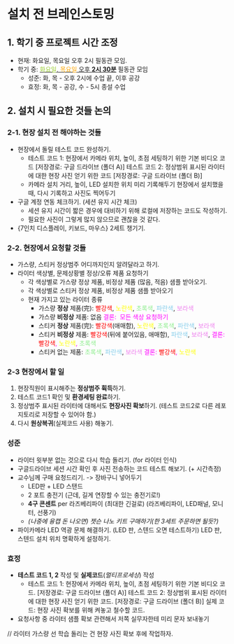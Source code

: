 #  설치 전 브레인스토밍

## 1. 학기 중 프로젝트 시간 조정

+ 현재: 화요일, 목요일 오후 2시 필동관 모임.
+ 학기 중: <u><span style="color:yellowgreen">화요일</span>, <span style="color:orange">목요일</span> 오후 **2시 30분**</u> 필동관 모임
    + 성준: 화, 목 - 오후 2시에 수업 끝, 이후 공강
    + 효정: 화, 목 - 공강, 수 - 5시 종설 수업

## 2. 설치 시 필요한 것들 논의

### 2-1. 현장 설치 전 해야하는 것들

+ 현장에서 돌릴 테스트 코드 완성하기.
    + 테스트 코드 1: 현장에서 카메라 위치, 높이, 초점 세팅하기 위한 기본 비디오 코드 [저장경로: 구글 드라이브 (폴더 A)]
        테스트 코드 2: 정상범위 표시된 라이터에 대한 현장 사진 얻기 위한 코드 [저장경로: 구글 드라이브 (폴더 B)]
    + 카메라 설치 거리, 높이, LED 설치한 위치 미리 기록해두기
        현장에서 설치했을 때, 다시 기록하고 사진도 찍어두기
+ 구글 계정 연동 체크하기. (세션 유지 시간 체크)
    + 세션 유지 시간이 짧은 경우에 대비하기 위해 로컬에 저장하는 코드도 작성하기.
    + 필요한 사진이 그렇게 많지 않으므로 괜찮을 것 같다.
+ {7인치 디스플레이, 키보드, 마우스} 2세트 챙기기.

### 2-2. 현장에서 요청할 것들

+ 가스량, 스티커 정상범주 어디까지인지 알려달라고 하기.
+ 라이터 색상별, 문제상황별 정상/오류 제품 요청하기
    + 각 색상별로 가스량 정상 제품, 비정상 제품 (많음, 적음) 샘플 받아오기.
    + 각 색상별로 스티커 정상 제품, 비정상 제품 샘플 받아오기
    + 현재 가지고 있는 라이터 종류
        + 가스량 **정상** 제품(完): <span style="color:red">빨강색</span>, <span style="color:yellow">노란색</span>, <span style="color:lightgreen">초록색</span>, <span style="color:skyblue">파란색</span>, <span style="color:violet">보라색</span> 
        + 가스량 **비정상** 제품: 없음
            <span style="color:magenta">결론:  모든 색상 요청하기</span>
        + 스티커 **정상** 제품(完): <span style="color:red">빨강색</span>(애매함), <span style="color:yellow">노란색</span>, <span style="color:lightgreen">초록색</span>, <span style="color:skyblue">파란색</span>, <span style="color:violet">보라색</span> 
        + 스티커 **비정상** 제품: <span style="color:red">빨강색</span>(뒤에 붙어있음, 애매함), <span style="color:skyblue">파란색</span>, <span style="color:violet">보라색</span>,
            <span style="color:magenta">결론: <span style="color:red">빨강색</span>, <span style="color:yellow">노란색</span>, <span style="color:lightgreen">초록색</span></span>
        + 스티커 없는 제품: <span style="color:lightgreen">초록색</span>, <span style="color:skyblue">파란색</span>, <span style="color:violet">보라색</span>
            <span style="color:magenta">결론: <span style="color:red">빨강색</span>, <span style="color:yellow">노란색</span></span>

### 2-3 현장에서 할 일

1. 현장직원이 표시해주는 **정상범주 휙득**하기.
2. 테스트 코드1 확인 및 **환경세팅 완료**하기.
3. 정상범주 표시된 라이터에 대해서도 **현장사진 확보**하기. 
    (테스트 코드2로 다른 레포지토리로 저장할 수 있어야 함.)
4. 다시 **원상복귀**(실제코드 사용) 해놓기.

### 성준

+ 라이터 윗부분 없는 것으로 다시 학습 돌리기. (for 라이터 인식)
+ 구글드라이브 세션 시간 확인 후 사진 전송하는 코드 테스트 해보기. (+ 시간측정)
+ 교수님께 구매 요청드리기. -> 장바구니 넣어두기
    + LED판 + LED 스탠드 
    + 2 포트 충전기 (근데, 길게 연장할 수 있는 충전기로!)
    + **4구 콘센트** per 라즈베리파이 (최대한 긴걸로) (라즈베리파이, LED패널, 모니터, 선풍기)
    + *(나중에 융캡 돈 나오면) 젯슨 나노 키트 구매하기(한 3세트 주문하면 될듯?)*
+ 파이카메라 LED 역광 문제 해결하기. (LED 판, 스텐드 오면 테스트하기)
    LED 판, 스텐드 설치 위치 명확하게 설정하기.

### 효정

+ **테스트 코드 1, 2** 작성 및 **실제코드**(*멀티프로세싱*) 작성
    + 테스트 코드 1: 현장에서 카메라 위치, 높이, 초점 세팅하기 위한 기본 비디오 코드. [저장경로: 구글 드라이브 (폴더 A)]
        테스트 코드 2: 정상범위 표시된 라이터에 대한 현장 사진 얻기 위한 코드. [저장경로: 구글 드라이브 (폴더 B)]
        실제 코드: 현장 사진 확보를 위해 켜놓고 철수할 코드.
+ 요청사항 중 라이터 샘플 확보 관련해서 저쪽 실무자한테 미리 문자 보내놓기



// 라이터 가스량 선 학습 돌리는 건 현장 사진 확보 후에 작업하자.

